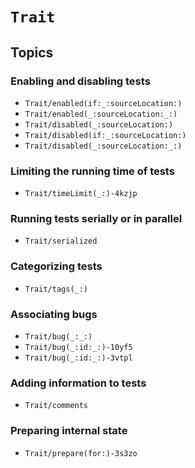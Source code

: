 # ``Trait``

<!--
This source file is part of the Swift.org open source project

Copyright (c) 2024 Apple Inc. and the Swift project authors
Licensed under Apache License v2.0 with Runtime Library Exception

See https://swift.org/LICENSE.txt for license information
See https://swift.org/CONTRIBUTORS.txt for Swift project authors
-->

## Topics

### Enabling and disabling tests

- ``Trait/enabled(if:_:sourceLocation:)``
- ``Trait/enabled(_:sourceLocation:_:)``
- ``Trait/disabled(_:sourceLocation:)``
- ``Trait/disabled(if:_:sourceLocation:)``
- ``Trait/disabled(_:sourceLocation:_:)``

### Limiting the running time of tests

- ``Trait/timeLimit(_:)-4kzjp``
 
### Running tests serially or in parallel

- ``Trait/serialized``

### Categorizing tests

- ``Trait/tags(_:)``

### Associating bugs

- ``Trait/bug(_:_:)``
- ``Trait/bug(_:id:_:)-10yf5``
- ``Trait/bug(_:id:_:)-3vtpl``

### Adding information to tests
- ``Trait/comments``

### Preparing internal state

- ``Trait/prepare(for:)-3s3zo``
